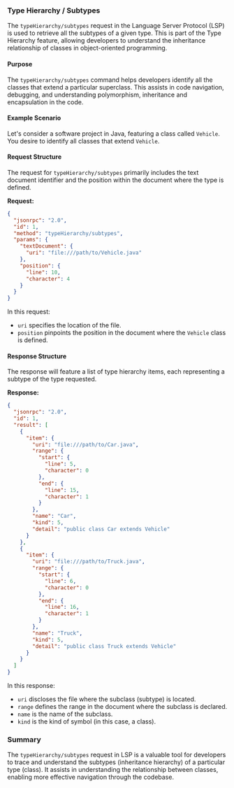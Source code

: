 ### Type Hierarchy / Subtypes

The `typeHierarchy/subtypes` request in the Language Server Protocol (LSP) is used to retrieve all the subtypes of a given type. This is part of the Type Hierarchy feature, allowing developers to understand the inheritance relationship of classes in object-oriented programming.

#### Purpose

The `typeHierarchy/subtypes` command helps developers identify all the classes that extend a particular superclass. This assists in code navigation, debugging, and understanding polymorphism, inheritance and encapsulation in the code.

#### Example Scenario

Let's consider a software project in Java, featuring a class called `Vehicle`. You desire to identify all classes that extend `Vehicle`.

#### Request Structure

The request for `typeHierarchy/subtypes` primarily includes the text document identifier and the position within the document where the type is defined.

**Request:**

```json
{
  "jsonrpc": "2.0",
  "id": 1,
  "method": "typeHierarchy/subtypes",
  "params": {
    "textDocument": {
      "uri": "file:///path/to/Vehicle.java"
    },
    "position": {
      "line": 10,
      "character": 4
    }
  }
}
```

In this request:
- `uri` specifies the location of the file.
- `position` pinpoints the position in the document where the `Vehicle` class is defined.

#### Response Structure

The response will feature a list of type hierarchy items, each representing a subtype of the type requested.

**Response:**

```json
{
  "jsonrpc": "2.0",
  "id": 1,
  "result": [
    {
      "item": {
        "uri": "file:///path/to/Car.java",
        "range": {
          "start": {
            "line": 5,
            "character": 0
          },
          "end": {
            "line": 15,
            "character": 1
          }
        },
        "name": "Car",
        "kind": 5, 
        "detail": "public class Car extends Vehicle"
      }
    },
    {
      "item": {
        "uri": "file:///path/to/Truck.java",
        "range": {
          "start": {
            "line": 6,
            "character": 0
          },
          "end": {
            "line": 16,
            "character": 1
          }
        },
        "name": "Truck",
        "kind": 5, 
        "detail": "public class Truck extends Vehicle"
      }
    }
  ]
}
```

In this response:
- `uri` discloses the file where the subclass (subtype) is located.
- `range` defines the range in the document where the subclass is declared.
- `name` is the name of the subclass.
- `kind` is the kind of symbol (in this case, a class).

### Summary

The `typeHierarchy/subtypes` request in LSP is a valuable tool for developers to trace and understand the subtypes (inheritance hierarchy) of a particular type (class). It assists in understanding the relationship between classes, enabling more effective navigation through the codebase.